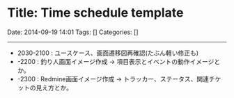 # Title: Time schedule template

Date: 2014-09-19 14:01
Tags: []
Categories: []

<!-- toc -->

---

- 2030-2100 : ユースケース、画面遷移図再確認(たぶん軽い修正も)
- -2200     : 釣り人画面イメージ作成 -> 項目表示とイベントの動作イメージとか。
- -2300     : Redmine画面イメージ作成 -> トラッカー、ステータス、関連チケットの見え方とか。

